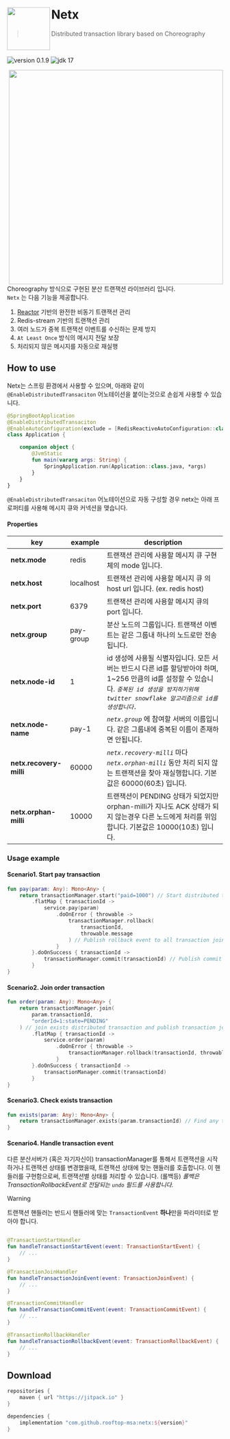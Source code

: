 # Netx <img src="https://avatars.githubusercontent.com/u/149151221?s=200&v=4" height = 100 align = left>

> Distributed transaction library based on Choreography

<br>


![version 0.1.9](https://img.shields.io/badge/version-0.1.9-black?labelColor=black&style=flat-square) ![jdk 17](https://img.shields.io/badge/minimum_jdk-17-orange?labelColor=black&style=flat-square)

<img src = "https://github.com/rooftop-MSA/Netx/assets/62425964/5082ef20-10ad-4b6b-bff8-7e78a0f9e01f" width="500" align="right"/>

Choreography 방식으로 구현된 분산 트랜잭션 라이브러리 입니다.   
`Netx` 는 다음 기능을 제공합니다.

1. [Reactor](https://projectreactor.io/) 기반의 완전한 비동기 트랜잭션 관리
2. Redis-stream 기반의 트랜잭션 관리
3. 여러 노드가 중복 트랜잭션 이벤트를 수신하는 문제 방지
4. `At Least Once` 방식의 메시지 전달 보장
5. 처리되지 않은 메시지를 자동으로 재실행

## How to use

Netx는 스프링 환경에서 사용할 수 있으며, 아래와 같이 `@EnableDistributedTransaciton` 어노테이션을 붙이는것으로 손쉽게 사용할 수 있습니다.

```kotlin
@SpringBootApplication
@EnableDistributedTransaciton
@EnableAutoConfiguration(exclude = [RedisReactiveAutoConfiguration::class])
class Application {

    companion object {
        @JvmStatic
        fun main(vararg args: String) {
            SpringApplication.run(Application::class.java, *args)
        }
    }
}
```

`@EnableDistributedTransaciton` 어노테이션으로 자동 구성할 경우 netx는 아래 프로퍼티를 사용해 메시지 큐와 커넥션을 맺습니다.

#### Properties

| key                     | example | description                                                                                                               |
|-------------------------|---------|---------------------------------------------------------------------------------------------------------------------------|
| **netx.mode**           | redis   | 트랜잭션 관리에 사용할 메시지 큐 구현체의 mode 입니다.                                                                                         |
| **netx.host**           | localhost | 트랜잭션 관리에 사용할 메시지 큐 의 host url 입니다. (ex. redis host)                                                                       |
| **netx.port**           | 6379    | 트랜잭션 관리에 사용할 메시지 큐의 port 입니다.                                                                                             |
| **netx.group**          | pay-group | 분산 노드의 그룹입니다. 트랜잭션 이벤트는 같은 그룹내 하나의 노드로만 전송됩니다.                                                                            |
| **netx.node-id**        | 1       | id 생성에 사용될 식별자입니다. 모든 서버는 반드시 다른 id를 할당받아야 하며, 1~256 만큼의 id를 설정할 수 있습니다. _`중복된 id 생성을 방지하기위해 twitter snowflake 알고리즘으로 id를 생성합니다.`_ |
| **netx.node-name**      | pay-1   | _`netx.group`_ 에 참여할 서버의 이름입니다. 같은 그룹내에 중복된 이름이 존재하면 안됩니다.                                                                |
| **netx.recovery-milli** | 60000   | _`netx.recovery-milli`_ 마다 _`netx.orphan-milli`_ 동안 처리 되지 않는 트랜잭션을 찾아 재실행합니다. 기본값은 60000(60초) 입니다.                        |
| **netx.orphan-milli**   | 10000   | 트랜잭션이 PENDING 상태가 되었지만 orphan-milli가 지나도 ACK 상태가 되지 않는경우 다른 노드에게 처리를 위임합니다. 기본값은 10000(10초) 입니다.                          |

### Usage example

#### Scenario1. Start pay transaction

```kotlin
fun pay(param: Any): Mono<Any> {
    return transactionManager.start("paid=1000") // Start distributed transaction and publish transaction start event
        .flatMap { transactionId ->
            service.pay(param)
                .doOnError { throwable ->
                    transactionManager.rollback(
                        transactionId,
                        throwable.message
                    ) // Publish rollback event to all transaction joined node
                }
        }.doOnSuccess { transactionId ->
            transactionManager.commit(transactionId) // Publish commit event to all transaction joined node
        }
}
```

#### Scenario2. Join order transaction

```kotlin
fun order(param: Any): Mono<Any> {
    return transactionManager.join(
        param.transactionId,
        "orderId=1:state=PENDING"
    ) // join exists distributed transaction and publish transaction join event
        .flatMap { transactionId ->
            service.order(param)
                .doOnError { throwable ->
                    transactionManager.rollback(transactionId, throwable.message)
                }
        }.doOnSuccess { transactionId ->
            transactionManager.commit(transactionId)
        }
}
```

#### Scenario3. Check exists transaction

```kotlin
fun exists(param: Any): Mono<Any> {
    return transactionManager.exists(param.transactionId) // Find any transaction has ever been started 
}
```

#### Scenario4. Handle transaction event

다른 분산서버가 (혹은 자기자신이) transactionManager를 통해서 트랜잭션을 시작하거나 트랜잭션 상태를 변경했을때, 트랜잭션 상태에 맞는 핸들러를 호출합니다.
이 핸들러를 구현함으로써, 트랜잭션별 상태를 처리할 수 있습니다. (롤백등)
_롤백은 TransactionRollbackEvent로 전달되는 `undo` 필드를 사용합니다._   
> [!WARNING]   
> 트랜잭션 핸들러는 반드시 핸들러에 맞는 `TransactionEvent` **하나**만을 파라미터로 받아야 합니다. 

```kotlin

@TransactionStartHandler
fun handleTransactionStartEvent(event: TransactionStartEvent) {
    // ...
}

@TransactionJoinHandler
fun handleTransactionJoinEvent(event: TransactionJoinEvent) {
    // ...
}

@TransactionCommitHandler
fun handleTransactionCommitEvent(event: TransactionCommitEvent) {
    // ...
}

@TransactionRollbackHandler
fun handleTransactionRollbackEvent(event: TransactionRollbackEvent) {
    // ...
}
```

## Download

```groovy
repositories {
    maven { url "https://jitpack.io" }
}

dependencies {
    implementation "com.github.rooftop-msa:netx:${version}"
}
```
